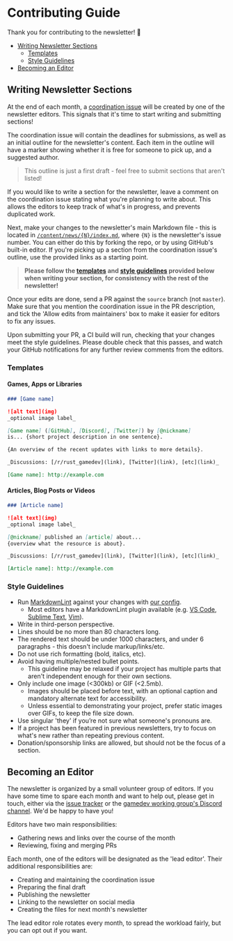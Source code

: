 # Contributing Guide

Thank you for contributing to the newsletter! 💖

- [Writing Newsletter Sections](#writing-newsletter-sections)
    - [Templates](#templates)
    - [Style Guidelines](#style-guidelines)
- [Becoming an Editor](#becoming-an-editor)

## Writing Newsletter Sections

At the end of each month, a [coordination issue] will be created by one of
the newsletter editors. This signals that it's time to start writing and
submitting sections!

The coordination issue will contain the deadlines for submissions, as well
as an initial outline for the newsletter's content. Each item in the outline
will have a marker showing whether it is free for someone to pick up, and a
suggested author.

> This outline is just a first draft - feel free to submit sections that
aren't listed!

If you would like to write a section for the newsletter, leave a comment on
the coordination issue stating what you're planning to write about. This
allows the editors to keep track of what's in progress, and prevents
duplicated work.

Next, make your changes to the newsletter's main Markdown file - this is
located in [`/content/news/{N}/index.md`][newsletter-source], where `{N}` is
the newsletter's issue number. You can either do this by forking the repo,
or by using GitHub's built-in editor. If you're picking up a section from
the coordination issue's outline, use the provided links as a starting
point.

> **Please follow the [templates](#templates) and
[style guidelines](#style-guidelines) provided below when writing your
section, for consistency with the rest of the newsletter!**

Once your edits are done, send a PR against the `source` branch (not
`master`). Make sure that you mention the coordination issue in the PR
description, and tick the 'Allow edits from maintainers' box to make it
easier for editors to fix any issues.

Upon submitting your PR, a CI build will run, checking that your changes
meet the style guidelines. Please double check that this passes, and watch
your GitHub notifications for any further review comments from the editors.

### Templates

#### Games, Apps or Libraries

```md
### [Game name]

![alt text](img)
_optional image label_

[Game name] ([GitHub], [Discord], [Twitter]) by [@nickname]
is... {short project description in one sentence}.

{An overview of the recent updates with links to more details}.

_Discussions: [/r/rust_gamedev](link), [Twitter](link), [etc](link)_

[Game name]: http://example.com
```

#### Articles, Blog Posts or Videos

```md
### [Article name]

![alt text](img)
_optional image label_

[@nickname] published an [article] about...
{overview what the resource is about}.

_Discussions: [/r/rust_gamedev](link), [Twitter](link), [etc](link)_

[Article name]: http://example.com
```

### Style Guidelines

- Run [MarkdownLint] against your changes with [our config][md-config].
    - Most editors have a MarkdownLint plugin available
      (e.g. [VS Code][md-vscode], [Sublime Text][md-sublime],
      [Vim][md-vim]).
- Write in third-person perspective.
- Lines should be no more than 80 characters long.
- The rendered text should be under 1000 characters, and under 6
  paragraphs - this doesn't include markup/links/etc.
- Do not use rich formatting (bold, italics, etc).
- Avoid having multiple/nested bullet points.
    - This guideline may be relaxed if your project has multiple parts that
      aren't independent enough for their own sections.
- Only include one image (<300kb) or GIF (<2.5mb).
    - Images should be placed before text, with an optional caption and
      mandatory alternate text for accessibility.
    - Unless essential to demonstrating your project, prefer static images
      over GIFs, to keep the file size down.
- Use singular 'they' if you’re not sure what someone's pronouns are.
- If a project has been featured in previous newsletters, try to focus on
  what's new rather than repeating previous content.
- Donation/sponsorship links are allowed, but should not be the focus of a
  section.

[coordination issue]: https://github.com/rust-gamedev/rust-gamedev.github.io/issues?q=label%3Acoordination
[@rust_gamedev]: https://twitter.com/rust_gamedev
[/r/rust_gamedev]: https://reddit.com/r/rust_gamedev
[gd-discord]: https://discord.gg/yNtPTb2
[newsletter-source]: https://github.com/rust-gamedev/rust-gamedev.github.io/tree/source/content/news
[markdownlint]: https://github.com/DavidAnson/markdownlint
[md-config]: https://github.com/rust-gamedev/rust-gamedev.github.io/blob/source/.markdownlint.json
[md-vscode]: https://marketplace.visualstudio.com/items?itemName=DavidAnson.vscode-markdownlint
[md-sublime]: https://packagecontrol.io/packages/SublimeLinter-contrib-markdownlint
[md-vim]: https://github.com/fannheyward/coc-markdownlint

## Becoming an Editor

The newsletter is organized by a small volunteer group of editors. If you
have some time to spare each month and want to help out, please get in
touch, either via the [issue tracker][issues] or the
[gamedev working group's Discord channel][wg-discord]. We'd be happy to have
you!

Editors have two main responsibilities:

* Gathering news and links over the course of the month
* Reviewing, fixing and merging PRs

Each month, one of the editors will be designated as the 'lead editor'. Their additional responsibilities are:

* Creating and maintaining the coordination issue
* Preparing the final draft
* Publishing the newsletter
* Linking to the newsletter on social media
* Creating the files for next month's newsletter

The lead editor role rotates every month, to spread the workload fairly, but
you can opt out if you want.

[issues]: https://github.com/rust-gamedev/rust-gamedev.github.io/issues
[wg-discord]: https://discord.gg/DACMGKM5en
